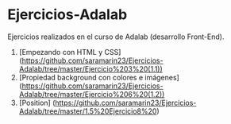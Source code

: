 # Ejercicios-Adalab
Ejercicios realizados en el curso de Adalab (desarrollo Front-End).

1. [Empezando con HTML y CSS] (https://github.com/saramarin23/Ejercicios-Adalab/tree/master/Ejercicio%203%20(1.1))
2. [Propiedad background con colores e imágenes] (https://github.com/saramarin23/Ejercicios-Adalab/tree/master/Ejercicio%206%20(1.2))
3. [Position] (https://github.com/saramarin23/Ejercicios-Adalab/tree/master/1.5%20Ejercicio8%20)
